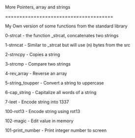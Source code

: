 More Pointers, array and strings


======================================


My Own version of some functions from the standard library


0-strcat - the function _strcat, concatenates two strings


1-strncat - Similar to _strcat but will use (n) bytes from the src


2-strncpy - Copies a string


3-strcmp - Compare two strings


4-rev_array - Reverse an array


5-string_toupper - Convert a string to uppercase


6-cap_string - Capitalize all words of a string


7-leet - Encode string into 1337


100-rot13 - Encode string using rot13


102-magic - Edit value in memory


101-print_number - Print integer number to screen


